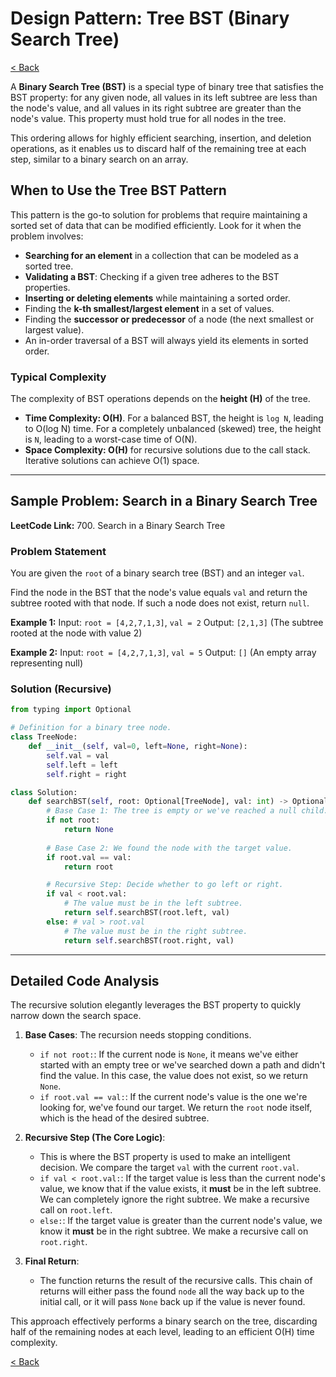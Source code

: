 # Design Pattern: Tree BST (Binary Search Tree)

[< Back](index.md)

A **Binary Search Tree (BST)** is a special type of binary tree that satisfies the BST property: for any given node, all values in its left subtree are less than the node's value, and all values in its right subtree are greater than the node's value. This property must hold true for all nodes in the tree.

This ordering allows for highly efficient searching, insertion, and deletion operations, as it enables us to discard half of the remaining tree at each step, similar to a binary search on an array.

## When to Use the Tree BST Pattern

This pattern is the go-to solution for problems that require maintaining a sorted set of data that can be modified efficiently. Look for it when the problem involves:

*   **Searching for an element** in a collection that can be modeled as a sorted tree.
*   **Validating a BST**: Checking if a given tree adheres to the BST properties.
*   **Inserting or deleting elements** while maintaining a sorted order.
*   Finding the **k-th smallest/largest element** in a set of values.
*   Finding the **successor or predecessor** of a node (the next smallest or largest value).
*   An in-order traversal of a BST will always yield its elements in sorted order.

### Typical Complexity

The complexity of BST operations depends on the **height (H)** of the tree.
*   **Time Complexity: O(H)**. For a balanced BST, the height is `log N`, leading to O(log N) time. For a completely unbalanced (skewed) tree, the height is `N`, leading to a worst-case time of O(N).
*   **Space Complexity: O(H)** for recursive solutions due to the call stack. Iterative solutions can achieve O(1) space.

---

## Sample Problem: Search in a Binary Search Tree

**LeetCode Link:** 700. Search in a Binary Search Tree

### Problem Statement

You are given the `root` of a binary search tree (BST) and an integer `val`.

Find the node in the BST that the node's value equals `val` and return the subtree rooted with that node. If such a node does not exist, return `null`.

**Example 1:**
Input: `root = [4,2,7,1,3]`, `val = 2`
Output: `[2,1,3]` (The subtree rooted at the node with value 2)

**Example 2:**
Input: `root = [4,2,7,1,3]`, `val = 5`
Output: `[]` (An empty array representing null)

### Solution (Recursive)

```python
from typing import Optional

# Definition for a binary tree node.
class TreeNode:
    def __init__(self, val=0, left=None, right=None):
        self.val = val
        self.left = left
        self.right = right

class Solution:
    def searchBST(self, root: Optional[TreeNode], val: int) -> Optional[TreeNode]:
        # Base Case 1: The tree is empty or we've reached a null child.
        if not root:
            return None
        
        # Base Case 2: We found the node with the target value.
        if root.val == val:
            return root

        # Recursive Step: Decide whether to go left or right.
        if val < root.val:
            # The value must be in the left subtree.
            return self.searchBST(root.left, val)
        else: # val > root.val
            # The value must be in the right subtree.
            return self.searchBST(root.right, val)
```

---

## Detailed Code Analysis

The recursive solution elegantly leverages the BST property to quickly narrow down the search space.

1.  **Base Cases**: The recursion needs stopping conditions.
    *   `if not root:`: If the current node is `None`, it means we've either started with an empty tree or we've searched down a path and didn't find the value. In this case, the value does not exist, so we return `None`.
    *   `if root.val == val:`: If the current node's value is the one we're looking for, we've found our target. We return the `root` node itself, which is the head of the desired subtree.

2.  **Recursive Step (The Core Logic)**:
    *   This is where the BST property is used to make an intelligent decision. We compare the target `val` with the current `root.val`.
    *   `if val < root.val:`: If the target value is less than the current node's value, we know that if the value exists, it **must** be in the left subtree. We can completely ignore the right subtree. We make a recursive call on `root.left`.
    *   `else:`: If the target value is greater than the current node's value, we know it **must** be in the right subtree. We make a recursive call on `root.right`.

3.  **Final Return**:
    *   The function returns the result of the recursive calls. This chain of returns will either pass the found `node` all the way back up to the initial call, or it will pass `None` back up if the value is never found.

This approach effectively performs a binary search on the tree, discarding half of the remaining nodes at each level, leading to an efficient O(H) time complexity.

[< Back](index.md)
